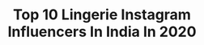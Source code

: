 ---
title: Top 10 Lingerie Instagram Influencers In India In 2020
description: >-
  Find top lingerie Instagram influencers in India in 2020. Most popular hashtags: #lingerie #quarantine #sareelove #fitness.
platform: Instagram
profiles:
  - username: "jade__amber"
    fullname: >-
      Jade Amber
    location: "India"
    followers: 40714
    engagement: 528
    commentsToLikes: 0.071764
    id: ck5c3lh0qzka20i11vock6iif
    verified: false
    hashtags: "#legsfordays, #parasailing, #allsmiles, #commercial"
  - username: "____lotusflower____"
    fullname: >-
      🌈Tammie🌈
    location: "India"
    followers: 17948
    engagement: 1247
    commentsToLikes: 0.079063
    id: ck5q9ozb9c8tl0i11kgq10pc8
    verified: false
    hashtags: "#ootdfashion, #zodiacsigns, #fypage, #aestheticoutfit"
  - username: "rioredskyg"
    fullname: >-
      Rio Red Sky Gonzales
    location: "India"
    followers: 18709
    engagement: 346
    commentsToLikes: 0.057234
    id: ck6uc99h6e8yb0j71o6vbbwbl
    verified: false
    hashtags: "#guccibelt, #redlips, #model, #madisonbeer"
  - username: "cami.krummenauer"
    fullname: >-
      𝒞𝒶𝓂𝒾𝓁𝒶 𝒦𝓇𝓊𝓂𝓂𝑒𝓃𝒶𝓊𝑒𝓇
    location: "India"
    followers: 5623
    engagement: 855
    commentsToLikes: 0.087042
    id: ck9h9sgwd9s8r0j786kadtllp
    verified: false
    hashtags: "#joiasdeluxo, #brinco, #challenge, #igtvvideos"
  - username: "matyldab8"
    fullname: >-
      ✨MATYLDA✨
    location: "India"
    followers: 233014
    engagement: 592
    commentsToLikes: 0.024422
    id: ck6tsfq794iev0j71jc16br62
    verified: false
    hashtags: "#expression, #lingerie, #hijabfashion, #fitnessgoals"
  - username: "night.newmoon"
    fullname: >-
      Nisha Nchand
    location: "India"
    followers: 79956
    engagement: 189
    commentsToLikes: 0.050359
    id: ck8syehc1klb80j78hayg5owt
    verified: false
    hashtags: "#hotd, #puneblogge, #beautygram, #follow"
  - username: "makeupmartini"
    fullname: >-
      Pavithra Balakrishnan
    location: "India"
    followers: 99597
    engagement: 53
    commentsToLikes: 0.039977
    id: ck5bxlkfmnyjg0i11qcwbbha7
    verified: false
    hashtags: "#vampylips, #softaesthetic, #outfitoftheday, #floraldesign"
  - username: "tinasbalcony"
    fullname: >-
      Tina Das🌈🦄
    location: "India"
    followers: 33646
    engagement: 470
    commentsToLikes: 0.024028
    id: ck14gipj15f7k0i192nf7ibir
    verified: false
    hashtags: "#vaisakhi, #goldensaree, #mulcottonsaree, #pinkhair"
  - username: "zatia.rocher"
    fullname: >-
      🎀Zatia Rocher🎀
    location: "India"
    followers: 21174
    engagement: 334
    commentsToLikes: 0.021610
    id: ck8svwx77d0a70j783tftvuss
    verified: false
    hashtags: "#tastygirl, #guerriere, #followyoursoul, #makewish"
  - username: "prashant_kandari_"
    fullname: >-
      GORMINT AUNTY
    location: "India"
    followers: 8016
    engagement: 989
    commentsToLikes: 0.008304
    id: ck15sp6ive4hr0i19c0jsvhtd
    verified: false
    hashtags: "#rainspiration, #boudiorshooting, #missionbeach, #illustration"
---